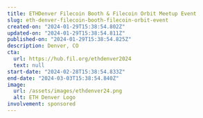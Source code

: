 ```yaml
---
title: ETHDenver Filecoin Booth & Filecoin Orbit Meetup Event
slug: eth-denver-filecoin-booth-filecoin-orbit-event
created-on: "2024-01-29T15:38:54.802Z"
updated-on: "2024-01-29T15:38:54.811Z"
published-on: "2024-01-29T15:38:54.825Z"
description: Denver, CO
cta:
  url: https://hub.fil.org/ethdenver2024
  text: null
start-date: "2024-02-28T15:38:54.833Z"
end-date: "2024-03-03T15:38:54.840Z"
image:
  url: /assets/images/ethdenver24.png
  alt: ETH Denver Logo
involvement: sponsored
---
```

